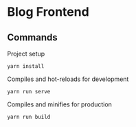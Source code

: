# Blog Frontend



## Commands

Project setup
```
yarn install
```
Compiles and hot-reloads for development
```
yarn run serve
```
Compiles and minifies for production
```
yarn run build
```

